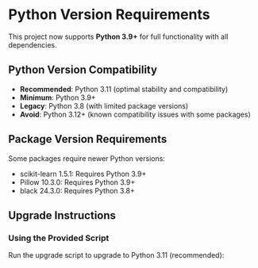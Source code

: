 # Python Version Requirements

This project now supports **Python 3.9+** for full functionality with all dependencies.

## Python Version Compatibility

- **Recommended**: Python 3.11 (optimal stability and compatibility)
- **Minimum**: Python 3.9+
- **Legacy**: Python 3.8 (with limited package versions)
- **Avoid**: Python 3.12+ (known compatibility issues with some packages)

## Package Version Requirements

Some packages require newer Python versions:
- scikit-learn 1.5.1: Requires Python 3.9+
- Pillow 10.3.0: Requires Python 3.9+
- black 24.3.0: Requires Python 3.8+

## Upgrade Instructions

### Using the Provided Script

Run the upgrade script to upgrade to Python 3.11 (recommended):

